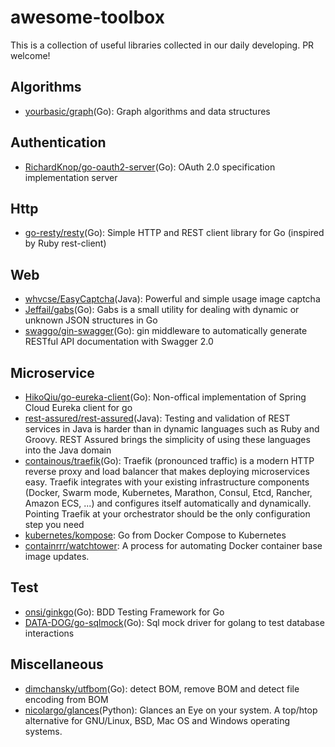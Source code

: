 # awesome-toolbox
This is a collection of useful libraries collected in our daily developing. PR welcome!

## Algorithms
* [yourbasic/graph](https://github.com/yourbasic/graph)(Go): Graph algorithms and data structures

## Authentication
* [RichardKnop/go-oauth2-server](https://github.com/RichardKnop/go-oauth2-server)(Go): OAuth 2.0 specification implementation server

## Http
* [go-resty/resty](https://github.com/go-resty/resty)(Go): Simple HTTP and REST client library for Go (inspired by Ruby rest-client)

## Web
* [whvcse/EasyCaptcha](https://github.com/whvcse/EasyCaptcha)(Java): Powerful and simple usage image captcha
* [Jeffail/gabs](https://github.com/Jeffail/gabs)(Go): Gabs is a small utility for dealing with dynamic or unknown JSON structures in Go
* [swaggo/gin-swagger](https://github.com/swaggo/gin-swagger)(Go): gin middleware to automatically generate RESTful API documentation with Swagger 2.0

## Microservice
* [HikoQiu/go-eureka-client](https://github.com/HikoQiu/go-eureka-client)(Go): Non-offical implementation of Spring Cloud Eureka client for go
* [rest-assured/rest-assured](https://github.com/rest-assured/rest-assured)(Java): Testing and validation of REST services in Java is harder than in dynamic languages such as Ruby and Groovy. REST Assured brings the simplicity of using these languages into the Java domain
* [containous/traefik](https://github.com/containous/traefik)(Go): Traefik (pronounced traffic) is a modern HTTP reverse proxy and load balancer that makes deploying microservices easy. Traefik integrates with your existing infrastructure components (Docker, Swarm mode, Kubernetes, Marathon, Consul, Etcd, Rancher, Amazon ECS, ...) and configures itself automatically and dynamically. Pointing Traefik at your orchestrator should be the only configuration step you need
* [kubernetes/kompose](https://github.com/kubernetes/kompose): Go from Docker Compose to Kubernetes
* [containrrr/watchtower](https://github.com/containrrr/watchtower): A process for automating Docker container base image updates.

## Test
* [onsi/ginkgo](https://github.com/onsi/ginkgo)(Go): BDD Testing Framework for Go
* [DATA-DOG/go-sqlmock](https://github.com/DATA-DOG/go-sqlmock)(Go): Sql mock driver for golang to test database interactions

## Miscellaneous
* [dimchansky/utfbom](https://github.com/dimchansky/utfbom)(Go): detect BOM, remove BOM and detect file encoding from BOM
* [nicolargo/glances](https://github.com/nicolargo/glances)(Python): Glances an Eye on your system. A top/htop alternative for GNU/Linux, BSD, Mac OS and Windows operating systems.

